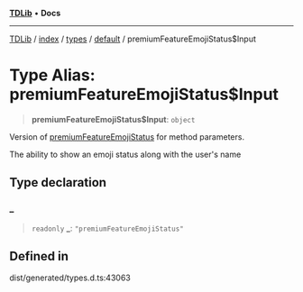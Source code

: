 [**TDLib**](../../../../../../README.md) • **Docs**

***

[TDLib](../../../../../../modules.md) / [index](../../../../../README.md) / [types](../../../README.md) / [default](../README.md) / premiumFeatureEmojiStatus$Input

# Type Alias: premiumFeatureEmojiStatus$Input

> **premiumFeatureEmojiStatus$Input**: `object`

Version of [premiumFeatureEmojiStatus](premiumFeatureEmojiStatus.md) for method parameters.

The ability to show an emoji status along with the user's name

## Type declaration

### \_

> `readonly` **\_**: `"premiumFeatureEmojiStatus"`

## Defined in

dist/generated/types.d.ts:43063
